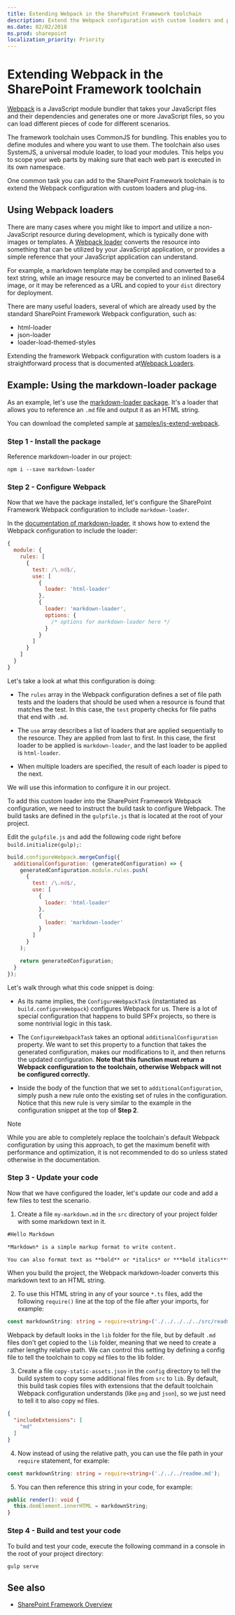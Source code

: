 ```yaml
---
title: Extending Webpack in the SharePoint Framework toolchain
description: Extend the Webpack configuration with custom loaders and plug-ins. Webpack is a JavaScript module bundler.
ms.date: 02/02/2018
ms.prod: sharepoint
localization_priority: Priority
---
```



# Extending Webpack in the SharePoint Framework toolchain

[Webpack](https://Webpack.js.org/) is a JavaScript module bundler that takes your JavaScript files and their dependencies and generates one or more JavaScript files, so you can load different pieces of code for different scenarios.

The framework toolchain uses CommonJS for bundling. This enables you to define modules and where you want to use them. The toolchain also uses SystemJS, a universal module loader, to load your modules. This helps you to scope your web parts by making sure that each web part is executed in its own namespace.

One common task you can add to the SharePoint Framework toolchain is to extend the Webpack configuration with custom loaders and plug-ins.

## Using Webpack loaders

There are many cases where you might like to import and utilize a non-JavaScript resource during development, which is typically done with images or templates. A [Webpack loader](https://webpack.js.org/loaders/) converts the resource into something that can be utilized by your JavaScript application, or provides a simple reference that your JavaScript application can understand. 

For example, a markdown template may be compiled and converted to a text string, while an image resource may be converted to an inlined Base64 image, or it may be referenced as a URL and copied to your `dist` directory for deployment.

There are many useful loaders, several of which are already used by the standard SharePoint Framework Webpack configuration, such as:

- html-loader
- json-loader
- loader-load-themed-styles

Extending the framework Webpack configuration with custom loaders is a straightforward process that is documented at[Webpack Loaders](https://webpack.js.org/loaders/).

## Example: Using the markdown-loader package

As an example, let's use the [markdown-loader package](https://www.npmjs.com/package/markdown-loader).  It's a loader that allows you to reference an `.md` file and output it as an HTML string.

You can download the completed sample at [samples/js-extend-webpack](https://aka.ms/spfx-extend-Webpack-sample).

### Step 1 - Install the package

Reference markdown-loader in our project:

```
npm i --save markdown-loader
```

### Step 2 - Configure Webpack

Now that we have the package installed, let's configure the SharePoint Framework Webpack configuration to include `markdown-loader`.

In the [documentation of markdown-loader](https://github.com/peerigon/markdown-loader), it shows how to extend the Webpack configuration to include the loader:

```JavaScript
{
  module: {
    rules: [
      {
        test: /\.md$/,
        use: [
          {
            loader: 'html-loader'
          },
          {
            loader: 'markdown-loader',
            options: {
              /* options for markdown-loader here */
            }
          }
        ]
      }
    ]
  }
}
```

Let's take a look at what this configuration is doing:
- The `rules` array in the Webpack configuration defines a set of file path tests and the loaders that should be used when a resource is found that matches the test. In this case, the `test` property checks for file paths that end with `.md`.

- The `use` array describes a list of loaders that are applied sequentially to the resource. They are applied from last to first. In this case, the first loader to be applied is `markdown-loader`, and the last loader to be applied is `html-loader`.

- When multiple loaders are specified, the result of each loader is piped to the next.

We will use this information to configure it in our project.

To add this custom loader into the SharePoint Framework Webpack configuration, we need to instruct the build task to configure Webpack. The build tasks are defined in the `gulpfile.js` that is located at the root of your project.

Edit the `gulpfile.js` and add the following code right before `build.initialize(gulp);`:

```JavaScript
build.configureWebpack.mergeConfig({
  additionalConfiguration: (generatedConfiguration) => {
    generatedConfiguration.module.rules.push(
      {
        test: /\.md$/,
        use: [
          {
            loader: 'html-loader'
          },
          {
            loader: 'markdown-loader'
          }
        ]
      }
    );

    return generatedConfiguration;
  }
});
```

Let's walk through what this code snippet is doing:
- As its name implies, the `ConfigureWebpackTask` (instantiated as `build.configureWebpack`) configures Webpack for us. There is a lot of special configuration that happens to build SPFx projects, so there is some nontrivial logic in this task.

- The `ConfigureWebpackTask` takes an optional `additionalConfiguration` property. We want to set this property to a function that takes the generated configuration, makes our modifications to it, and then returns the updated configuration. **Note that this function must return a Webpack configuration to the toolchain, otherwise Webpack will not be configured correctly.**

- Inside the body of the function that we set to `additionalConfiguration`, simply push a new rule onto the existing set of rules in the configuration. Notice that this new rule is very similar to the example in the configuration snippet at the top of **Step 2**.

> [!NOTE] 
> While you are able to completely replace the toolchain's default Webpack configuration by using this approach, to get the maximum benefit with performance and optimization, it is not recommended to do so unless stated otherwise in the documentation.

### Step 3 - Update your code

Now that we have configured the loader, let's update our code and add a few files to test the scenario.

1. Create a file `my-markdown.md` in the `src` directory of your project folder with some markdown text in it.

  ```md
  #Hello Markdown

  *Markdown* is a simple markup format to write content.

  You can also format text as **bold** or *italics* or ***bold italics***
  ```

  When you build the project, the Webpack markdown-loader converts this markdown text to an HTML string. 

2. To use this HTML string in any of your source `*.ts` files, add the following `require()` line at the top of the file after your imports, for example:

  ```TypeScript
  const markdownString: string = require<string>('./../../../../src/readme.md');
  ```

  Webpack by default looks in the `lib` folder for the file, but by default `.md` files don't get copied to the `lib` folder, meaning that we need to create a rather lengthy relative path. We can control this setting by defining a config file to tell the toolchain to copy `md` files to the lib folder.

3. Create a file `copy-static-assets.json` in the `config` directory to tell the build system to copy some additional files from `src` to `lib`. By default, this build task copies files with extensions that the default toolchain Webpack configuration understands (like `png` and `json`), so we just need to tell it to also copy `md` files.

  ```JSON
  {
    "includeExtensions": [
      "md"
    ]
  }
  ```

4. Now instead of using the relative path, you can use the file path in your `require` statement, for example:

  ```TypeScript
  const markdownString: string = require<string>('./../../readme.md');
  ```

5. You can then reference this string in your code, for example:

  ```TypeScript
  public render(): void {
    this.domElement.innerHTML = markdownString;
  }
  ```

### Step 4 - Build and test your code

To build and test your code, execute the following command in a console in the root of your project directory:

```
gulp serve
```

## See also

- [SharePoint Framework Overview](../sharepoint-framework-overview.md)
